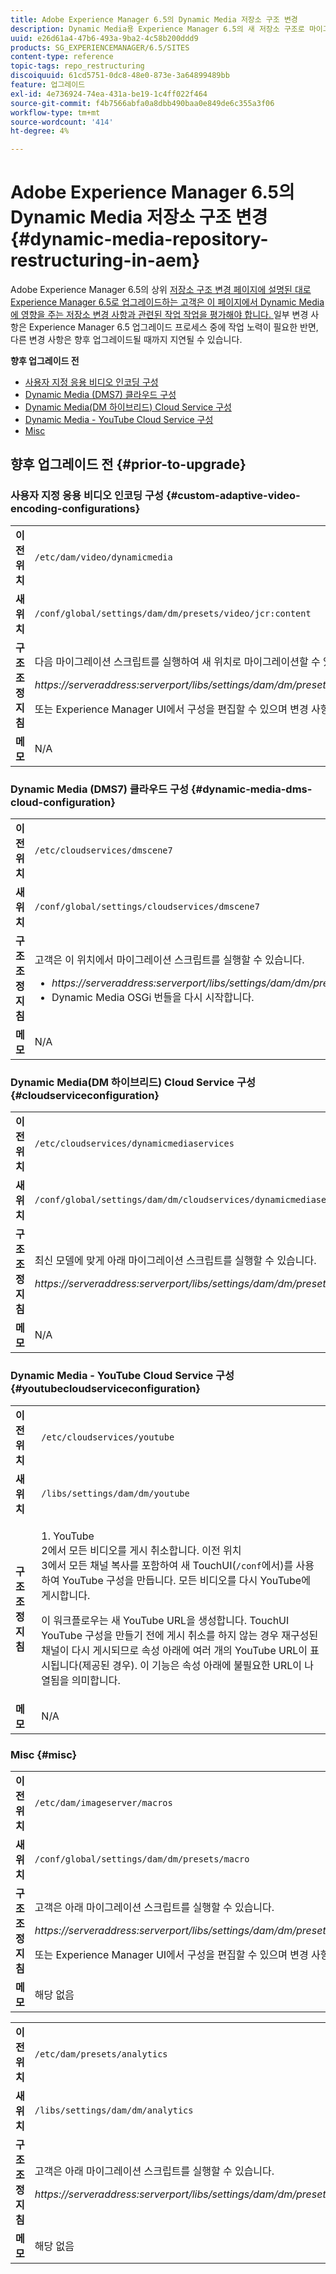 ```yaml
---
title: Adobe Experience Manager 6.5의 Dynamic Media 저장소 구조 변경
description: Dynamic Media용 Experience Manager 6.5의 새 저장소 구조로 마이그레이션하기 위해 필요한 변경 작업을 수행하는 방법을 알아봅니다.
uuid: e26d61a4-47b6-493a-9ba2-4c58b200ddd9
products: SG_EXPERIENCEMANAGER/6.5/SITES
content-type: reference
topic-tags: repo_restructuring
discoiquuid: 61cd5751-0dc8-48e0-873e-3a64899489bb
feature: 업그레이드
exl-id: 4e736924-74ea-431a-be19-1c4ff022f464
source-git-commit: f4b7566abfa0a8dbb490baa0e849de6c355a3f06
workflow-type: tm+mt
source-wordcount: '414'
ht-degree: 4%

---
```


# Adobe Experience Manager 6.5의 Dynamic Media 저장소 구조 변경 {#dynamic-media-repository-restructuring-in-aem}

Adobe Experience Manager 6.5의 상위 [저장소 구조 변경 페이지에 설명된 대로 Experience Manager 6.5로 업그레이드하는 고객은 이 페이지에서 Dynamic Media에 영향을 주는 저장소 변경 사항과 관련된 작업 작업을 평가해야 합니다. ](/help/sites-deploying/repository-restructuring.md) 일부 변경 사항은 Experience Manager 6.5 업그레이드 프로세스 중에 작업 노력이 필요한 반면, 다른 변경 사항은 향후 업그레이드될 때까지 지연될 수 있습니다.

**향후 업그레이드 전**

* [사용자 지정 응용 비디오 인코딩 구성](/help/sites-deploying/dynamicmedia-repository-restructuring-in-aem-6-5.md#custom-adaptive-video-encoding-configurations)
* [Dynamic Media (DMS7) 클라우드 구성](/help/sites-deploying/dynamicmedia-repository-restructuring-in-aem-6-5.md#dynamic-media-dms-cloud-configuration)
* [Dynamic Media(DM 하이브리드) Cloud Service 구성](/help/sites-deploying/dynamicmedia-repository-restructuring-in-aem-6-5.md#cloudserviceconfiguration)
* [Dynamic Media - YouTube Cloud Service 구성](/help/sites-deploying/dynamicmedia-repository-restructuring-in-aem-6-5.md#youtubecloudserviceconfiguration)
* [Misc](/help/sites-deploying/dynamicmedia-repository-restructuring-in-aem-6-5.md#misc)

## 향후 업그레이드 전 {#prior-to-upgrade}

### 사용자 지정 응용 비디오 인코딩 구성  {#custom-adaptive-video-encoding-configurations}

<table>
 <tbody>
  <tr>
   <td><strong>이전 위치</strong></td>
   <td><code>/etc/dam/video/dynamicmedia</code></td>
  </tr>
  <tr>
   <td><strong>새 위치</strong></td>
   <td><code>/conf/global/settings/dam/dm/presets/video/jcr:content</code></td>
  </tr>
  <tr>
   <td><strong>구조 조정 지침</strong></td>
   <td><p>다음 마이그레이션 스크립트를 실행하여 새 위치로 마이그레이션할 수 있습니다.</p> <p><em>https://serveraddress:serverport/libs/settings/dam/dm/presets.migratedmcontent.json</em></p> <p>또는 Experience Manager UI에서 구성을 편집할 수 있으며 변경 사항이 새 위치에 저장됩니다.</p> </td>
  </tr>
  <tr>
   <td><strong>메모</strong></td>
   <td>N/A<br /> </td>
  </tr>
 </tbody>
</table>

### Dynamic Media (DMS7) 클라우드 구성 {#dynamic-media-dms-cloud-configuration}

<table>
 <tbody>
  <tr>
   <td><strong>이전 위치</strong></td>
   <td><code>/etc/cloudservices/dmscene7</code></td>
  </tr>
  <tr>
   <td><strong>새 위치</strong></td>
   <td><code>/conf/global/settings/cloudservices/dmscene7</code></td>
  </tr>
  <tr>
   <td><strong>구조 조정 지침</strong></td>
   <td><p>고객은 이 위치에서 마이그레이션 스크립트를 실행할 수 있습니다.<br /> </p>
    <ul>
     <li><em>https://serveraddress:serverport/libs/settings/dam/dm/presets.migratedmcontent.json</em></li>
     <li>Dynamic Media OSGi 번들을 다시 시작합니다.</li>
    </ul> </td>
  </tr>
  <tr>
   <td><strong>메모</strong></td>
   <td>N/A</td>
  </tr>
 </tbody>
</table>

### Dynamic Media(DM 하이브리드) Cloud Service 구성 {#cloudserviceconfiguration}

<table>
 <tbody>
  <tr>
   <td><strong>이전 위치</strong></td>
   <td><code>/etc/cloudservices/dynamicmediaservices</code></td>
  </tr>
  <tr>
   <td><strong>새 위치</strong></td>
   <td><code>/conf/global/settings/dam/dm/cloudservices/dynamicmediaservices</code></td>
  </tr>
  <tr>
   <td><strong>구조 조정 지침</strong></td>
   <td><p>최신 모델에 맞게 아래 마이그레이션 스크립트를 실행할 수 있습니다.</p> <p><em>https://serveraddress:serverport/libs/settings/dam/dm/presets.migratedmcontent.jso</em></p> </td>
  </tr>
  <tr>
   <td><strong>메모</strong></td>
   <td>N/A<br /> </td>
  </tr>
 </tbody>
</table>

### Dynamic Media - YouTube Cloud Service 구성  {#youtubecloudserviceconfiguration}

<table>
 <tbody>
  <tr>
   <td><strong>이전 위치</strong></td>
   <td><code>/etc/cloudservices/youtube</code></td>
  </tr>
  <tr>
   <td><strong>새 위치</strong></td>
   <td><code>/libs/settings/dam/dm/youtube</code></td>
  </tr>
  <tr>
   <td><strong>구조 조정 지침</strong></td>
   <td><p>1. YouTube<br /> 2에서 모든 비디오를 게시 취소합니다. 이전 위치<br /> 3에서 모든 채널 복사를 포함하여 새 TouchUI(<code>/conf</code>에서)를 사용하여 YouTube 구성을 만듭니다. 모든 비디오를 다시 YouTube에 게시합니다.</p> <p>이 워크플로우는 새 YouTube URL을 생성합니다. TouchUI YouTube 구성을 만들기 전에 게시 취소를 하지 않는 경우 재구성된 채널이 다시 게시되므로 속성 아래에 여러 개의 YouTube URL이 표시됩니다(제공된 경우). 이 기능은 속성 아래에 불필요한 URL이 나열됨을 의미합니다.</p> </td>
  </tr>
  <tr>
   <td><strong>메모</strong></td>
   <td>N/A<br /> </td>
  </tr>
 </tbody>
</table>

### Misc {#misc}

<table>
 <tbody>
  <tr>
   <td><strong>이전 위치</strong></td>
   <td><code>/etc/dam/imageserver/macros</code></td>
  </tr>
  <tr>
   <td><strong>새 위치</strong></td>
   <td><code>/conf/global/settings/dam/dm/presets/macro</code></td>
  </tr>
  <tr>
   <td><strong>구조 조정 지침</strong></td>
   <td><p>고객은 아래 마이그레이션 스크립트를 실행할 수 있습니다.</p> <p><em>https://serveraddress:serverport/libs/settings/dam/dm/presets.migratedmcontent.json</em></p> <p>또는 Experience Manager UI에서 구성을 편집할 수 있으며 변경 사항이 새 위치에 저장됩니다.</p> </td>
  </tr>
  <tr>
   <td><strong>메모</strong></td>
   <td>해당 없음</td>
  </tr>
 </tbody>
</table>

<table>
 <tbody>
  <tr>
   <td><strong>이전 위치</strong></td>
   <td><code>/etc/dam/presets/analytics</code></td>
  </tr>
  <tr>
   <td><strong>새 위치</strong></td>
   <td><code>/libs/settings/dam/dm/analytics</code></td>
  </tr>
  <tr>
   <td><strong>구조 조정 지침</strong></td>
   <td><p>고객은 아래 마이그레이션 스크립트를 실행할 수 있습니다.</p> <p><em>https://serveraddress:serverport/libs/settings/dam/dm/presets.migratedmcontent.json</em></p> </td>
  </tr>
  <tr>
   <td><strong>메모</strong></td>
   <td>해당 없음</td>
  </tr>
 </tbody>
</table>

